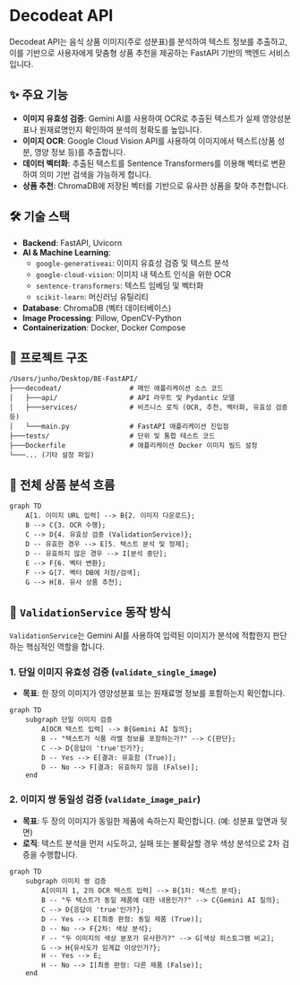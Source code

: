 # Decodeat API

Decodeat API는 음식 상품 이미지(주로 성분표)를 분석하여 텍스트 정보를 추출하고, 이를 기반으로 사용자에게 맞춤형 상품 추천을 제공하는 FastAPI 기반의 백엔드 서비스입니다.

## ✨ 주요 기능

- **이미지 유효성 검증**: Gemini AI를 사용하여 OCR로 추출된 텍스트가 실제 영양성분표나 원재료명인지 확인하여 분석의 정확도를 높입니다.
- **이미지 OCR**: Google Cloud Vision API를 사용하여 이미지에서 텍스트(상품 성분, 영양 정보 등)를 추출합니다.
- **데이터 벡터화**: 추출된 텍스트를 Sentence Transformers를 이용해 벡터로 변환하여 의미 기반 검색을 가능하게 합니다.
- **상품 추천**: ChromaDB에 저장된 벡터를 기반으로 유사한 상품을 찾아 추천합니다.

## 🛠️ 기술 스택

- **Backend**: FastAPI, Uvicorn
- **AI & Machine Learning**:
  - `google-generativeai`: 이미지 유효성 검증 및 텍스트 분석
  - `google-cloud-vision`: 이미지 내 텍스트 인식을 위한 OCR
  - `sentence-transformers`: 텍스트 임베딩 및 벡터화
  - `scikit-learn`: 머신러닝 유틸리티
- **Database**: ChromaDB (벡터 데이터베이스)
- **Image Processing**: Pillow, OpenCV-Python
- **Containerization**: Docker, Docker Compose

## 📂 프로젝트 구조

```
/Users/junho/Desktop/BE-FastAPI/
├───decodeat/                 # 메인 애플리케이션 소스 코드
│   ├───api/                  # API 라우트 및 Pydantic 모델
│   ├───services/             # 비즈니스 로직 (OCR, 추천, 벡터화, 유효성 검증 등)
│   └───main.py               # FastAPI 애플리케이션 진입점
├───tests/                    # 단위 및 통합 테스트 코드
├───Dockerfile                # 애플리케이션 Docker 이미지 빌드 설정
└───... (기타 설정 파일)
```

## 🌊 전체 상품 분석 흐름

```mermaid
graph TD
    A[1. 이미지 URL 입력] --> B{2. 이미지 다운로드};
    B --> C{3. OCR 수행};
    C --> D{4. 유효성 검증 (ValidationService)};
    D -- 유효한 경우 --> E[5. 텍스트 분석 및 정제];
    D -- 유효하지 않은 경우 --> I[분석 중단];
    E --> F{6. 벡터 변환};
    F --> G[7. 벡터 DB에 저장/검색];
    G --> H[8. 유사 상품 추천];
```

## 🔬 `ValidationService` 동작 방식

`ValidationService`는 Gemini AI를 사용하여 입력된 이미지가 분석에 적합한지 판단하는 핵심적인 역할을 합니다.

### 1. 단일 이미지 유효성 검증 (`validate_single_image`)

- **목표**: 한 장의 이미지가 영양성분표 또는 원재료명 정보를 포함하는지 확인합니다.

```mermaid
graph TD
    subgraph 단일 이미지 검증
        A[OCR 텍스트 입력] --> B{Gemini AI 질의};
        B -- "텍스트가 식품 라벨 정보를 포함하는가?" --> C{판단};
        C --> D{응답이 'true'인가?};
        D -- Yes --> E[결과: 유효함 (True)];
        D -- No --> F[결과: 유효하지 않음 (False)];
    end
```

### 2. 이미지 쌍 동일성 검증 (`validate_image_pair`)

- **목표**: 두 장의 이미지가 동일한 제품에 속하는지 확인합니다. (예: 성분표 앞면과 뒷면)
- **로직**: 텍스트 분석을 먼저 시도하고, 실패 또는 불확실할 경우 색상 분석으로 2차 검증을 수행합니다.

```mermaid
graph TD
    subgraph 이미지 쌍 검증
        A[이미지 1, 2의 OCR 텍스트 입력] --> B{1차: 텍스트 분석};
        B -- "두 텍스트가 동일 제품에 대한 내용인가?" --> C{Gemini AI 질의};
        C --> D{응답이 'true'인가?};
        D -- Yes --> E[최종 판정: 동일 제품 (True)];
        D -- No --> F{2차: 색상 분석};
        F -- "두 이미지의 색상 분포가 유사한가?" --> G[색상 히스토그램 비교];
        G --> H{유사도가 임계값 이상인가?};
        H -- Yes --> E;
        H -- No --> I[최종 판정: 다른 제품 (False)];
    end
```

